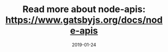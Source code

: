 ---
path: "/blog/my-second-post"
date: "2019-01-24"
title: "Read more about node-apis: https://www.gatsbyjs.org/docs/node-apis"
---